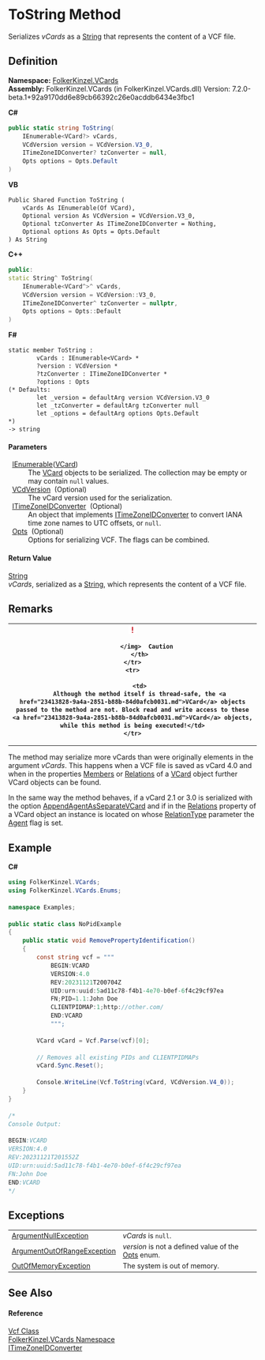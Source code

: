 # ToString Method


Serializes *vCards* as a <a href="https://learn.microsoft.com/dotnet/api/system.string" target="_blank" rel="noopener noreferrer">String</a> that represents the content of a VCF file.



## Definition
**Namespace:** <a href="67dce261-ab8f-dd0a-4c0c-bc2633c1719e.md">FolkerKinzel.VCards</a>  
**Assembly:** FolkerKinzel.VCards (in FolkerKinzel.VCards.dll) Version: 7.2.0-beta.1+92a9170dd6e89cb66392c26e0acddb6434e3fbc1

**C#**
``` C#
public static string ToString(
	IEnumerable<VCard?> vCards,
	VCdVersion version = VCdVersion.V3_0,
	ITimeZoneIDConverter? tzConverter = null,
	Opts options = Opts.Default
)
```
**VB**
``` VB
Public Shared Function ToString ( 
	vCards As IEnumerable(Of VCard),
	Optional version As VCdVersion = VCdVersion.V3_0,
	Optional tzConverter As ITimeZoneIDConverter = Nothing,
	Optional options As Opts = Opts.Default
) As String
```
**C++**
``` C++
public:
static String^ ToString(
	IEnumerable<VCard^>^ vCards, 
	VCdVersion version = VCdVersion::V3_0, 
	ITimeZoneIDConverter^ tzConverter = nullptr, 
	Opts options = Opts::Default
)
```
**F#**
``` F#
static member ToString : 
        vCards : IEnumerable<VCard> * 
        ?version : VCdVersion * 
        ?tzConverter : ITimeZoneIDConverter * 
        ?options : Opts 
(* Defaults:
        let _version = defaultArg version VCdVersion.V3_0
        let _tzConverter = defaultArg tzConverter null
        let _options = defaultArg options Opts.Default
*)
-> string 
```



#### Parameters
<dl><dt>  <a href="https://learn.microsoft.com/dotnet/api/system.collections.generic.ienumerable-1" target="_blank" rel="noopener noreferrer">IEnumerable</a>(<a href="23413828-9a4a-2851-b88b-84d0afcb0031.md">VCard</a>)</dt><dd>The <a href="23413828-9a4a-2851-b88b-84d0afcb0031.md">VCard</a> objects to be serialized. The collection may be empty or may contain <code>null</code> values.</dd><dt>  <a href="ac9fdf40-2b0d-b8c5-e766-f1a99a67bfbc.md">VCdVersion</a>  (Optional)</dt><dd>The vCard version used for the serialization.</dd><dt>  <a href="447e2c96-b59d-3811-0458-087d1a02e115.md">ITimeZoneIDConverter</a>  (Optional)</dt><dd>An object that implements <a href="447e2c96-b59d-3811-0458-087d1a02e115.md">ITimeZoneIDConverter</a> to convert IANA time zone names to UTC offsets, or <code>null</code>.</dd><dt>  <a href="30bedfe8-6ddb-6b4e-f5cf-c3f361041435.md">Opts</a>  (Optional)</dt><dd>Options for serializing VCF. The flags can be combined.</dd></dl>

#### Return Value
<a href="https://learn.microsoft.com/dotnet/api/system.string" target="_blank" rel="noopener noreferrer">String</a>  
*vCards*, serialized as a <a href="https://learn.microsoft.com/dotnet/api/system.string" target="_blank" rel="noopener noreferrer">String</a>, which represents the content of a VCF file.

## Remarks



<table>
	<tr>
		<th>
			<img src="media/AlertCaution.png" alt="Caution note">
				
			</img>  Caution
		</th>
	</tr>
	<tr>
		
		<td>
		Although the method itself is thread-safe, the <a href="23413828-9a4a-2851-b88b-84d0afcb0031.md">VCard</a> objects passed to the method are not. Block read and write access to these <a href="23413828-9a4a-2851-b88b-84d0afcb0031.md">VCard</a> objects, while this method is being executed!</td>
	</tr>
</table>




The method may serialize more vCards than were originally elements in the argument *vCards*. This happens when a VCF file is saved as vCard 4.0 and when in the properties <a href="ed536746-8d78-03fa-a6c8-94cc04b1e3c0.md">Members</a> or <a href="dd88778d-2741-7f5e-33a2-1ce764d4da37.md">Relations</a> of a <a href="23413828-9a4a-2851-b88b-84d0afcb0031.md">VCard</a> object further VCard objects can be found.

In the same way the method behaves, if a vCard 2.1 or 3.0 is serialized with the option <a href="30bedfe8-6ddb-6b4e-f5cf-c3f361041435.md">AppendAgentAsSeparateVCard</a> and if in the <a href="dd88778d-2741-7f5e-33a2-1ce764d4da37.md">Relations</a> property of a VCard object an instance is located on whose <a href="fba31b41-e58c-47a2-bcfe-7564f70fe925.md">RelationType</a> parameter the <a href="24962d56-7682-a911-fce4-83f1295edc39.md">Agent</a> flag is set.


## Example


**C#**  
``` C#
using FolkerKinzel.VCards;
using FolkerKinzel.VCards.Enums;

namespace Examples;

public static class NoPidExample
{
    public static void RemovePropertyIdentification()
    {
        const string vcf = """
            BEGIN:VCARD
            VERSION:4.0
            REV:20231121T200704Z
            UID:urn:uuid:5ad11c78-f4b1-4e70-b0ef-6f4c29cf97ea
            FN;PID=1.1:John Doe
            CLIENTPIDMAP:1;http://other.com/
            END:VCARD
            """;

        VCard vCard = Vcf.Parse(vcf)[0];

        // Removes all existing PIDs and CLIENTPIDMAPs
        vCard.Sync.Reset();

        Console.WriteLine(Vcf.ToString(vCard, VCdVersion.V4_0));
    }
}

/*
Console Output:

BEGIN:VCARD
VERSION:4.0
REV:20231121T201552Z
UID:urn:uuid:5ad11c78-f4b1-4e70-b0ef-6f4c29cf97ea
FN:John Doe
END:VCARD
*/
```


## Exceptions
<table>
<tr>
<td><a href="https://learn.microsoft.com/dotnet/api/system.argumentnullexception" target="_blank" rel="noopener noreferrer">ArgumentNullException</a></td>
<td><em>vCards</em> is <code>null</code>.</td></tr>
<tr>
<td><a href="https://learn.microsoft.com/dotnet/api/system.argumentoutofrangeexception" target="_blank" rel="noopener noreferrer">ArgumentOutOfRangeException</a></td>
<td><em>version</em> is not a defined value of the <a href="30bedfe8-6ddb-6b4e-f5cf-c3f361041435.md">Opts</a> enum.</td></tr>
<tr>
<td><a href="https://learn.microsoft.com/dotnet/api/system.outofmemoryexception" target="_blank" rel="noopener noreferrer">OutOfMemoryException</a></td>
<td>The system is out of memory.</td></tr>
</table>

## See Also


#### Reference
<a href="776cc866-d81c-94ea-6b2e-9256ed03ad3b.md">Vcf Class</a>  
<a href="67dce261-ab8f-dd0a-4c0c-bc2633c1719e.md">FolkerKinzel.VCards Namespace</a>  
<a href="447e2c96-b59d-3811-0458-087d1a02e115.md">ITimeZoneIDConverter</a>  
